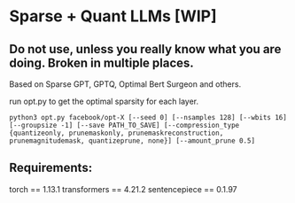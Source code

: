 # Sparse + Quant LLMs [WIP]

## Do not use, unless you really know what you are doing. Broken in multiple places.



Based on Sparse GPT, GPTQ, Optimal Bert Surgeon and others.

run opt.py to get the optimal sparsity for each layer.

`python3 opt.py facebook/opt-X [--seed 0] [--nsamples 128] [--wbits 16] [--groupsize -1] [--save PATH_TO_SAVE] [--compression_type {quantizeonly, prunemaskonly, prunemaskreconstruction, prunemagnitudemask, quantizeprune, none}] [--amount_prune 0.5]`

## Requirements:

torch == 1.13.1
transformers == 4.21.2
sentencepiece == 0.1.97

